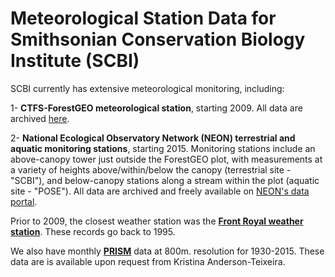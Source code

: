 # Meteorological Station Data for Smithsonian Conservation Biology Institute (SCBI)

SCBI currently has extensive meteorological monitoring, including:

1- **CTFS-ForestGEO meteorological station**, starting 2009. All data are archived [here](https://github.com/forestgeo/Climate/tree/master/Met_Station_Data/SCBI/ForestGEO_met_station-SCBI).

2- **National Ecological Observatory Network (NEON) terrestrial and aquatic monitoring stations**, starting 2015. Monitoring stations include an above-canopy tower just outside the ForestGEO plot, with measurements at a variety of heights above/within/below the canopy (terrestrial site - "SCBI"), and below-canopy stations along a stream within the plot (aquatic site - "POSE"). All data are archived and freely available on [NEON's data portal](http://data.neonscience.org/home). 

Prior to 2009, the closest weather station was the [**Front Royal weather station**](https://github.com/forestgeo/Climate/tree/master/Met_Station_Data/SCBI/Front%20Royal%20weather%20station). These records go back to 1995.

We also have monthly [**PRISM**](http://prism.oregonstate.edu/) data at 800m. resolution for 1930-2015. These data are is available upon request from Kristina Anderson-Teixeira. 
